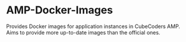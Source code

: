 # AMP-Docker-Images
Provides Docker images for application instances in CubeCoders AMP. Aims to provide more up-to-date images than the official ones.
